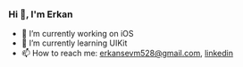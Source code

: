 ### Hi 👋, I'm Erkan 

- 🔭 I’m currently working on iOS
- 🌱 I’m currently learning UIKit
- 📫 How to reach me: erkansevm528@gmail.com, [linkedin](https://www.linkedin.com/in/erkan-sevim-753a9b203/)



